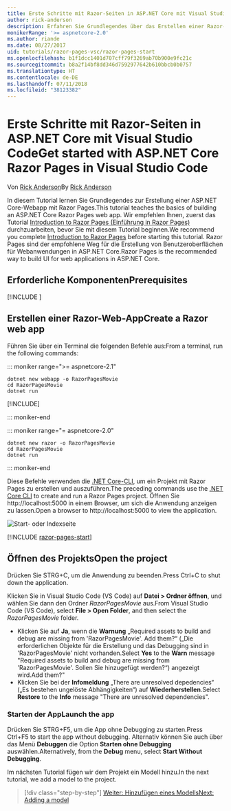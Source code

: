 ```yaml
---
title: Erste Schritte mit Razor-Seiten in ASP.NET Core mit Visual Studio Code
author: rick-anderson
description: Erfahren Sie Grundlegendes über das Erstellen einer Razor-Seiten-Web-App in ASP-NET Core mit Visual Studio Code.
monikerRange: '>= aspnetcore-2.0'
ms.author: riande
ms.date: 08/27/2017
uid: tutorials/razor-pages-vsc/razor-pages-start
ms.openlocfilehash: b1f1dcc1401d707cff79f3269ab70b900e9fc21c
ms.sourcegitcommit: b8a2f14bf8dd346d7592977642b610bbcb0b0757
ms.translationtype: HT
ms.contentlocale: de-DE
ms.lasthandoff: 07/11/2018
ms.locfileid: "38123382"
---
```

# <a name="get-started-with-aspnet-core-razor-pages-in-visual-studio-code"></a><span data-ttu-id="4bdec-103">Erste Schritte mit Razor-Seiten in ASP.NET Core mit Visual Studio Code</span><span class="sxs-lookup"><span data-stu-id="4bdec-103">Get started with ASP.NET Core Razor Pages in Visual Studio Code</span></span>

<span data-ttu-id="4bdec-104">Von [Rick Anderson](https://twitter.com/RickAndMSFT)</span><span class="sxs-lookup"><span data-stu-id="4bdec-104">By [Rick Anderson](https://twitter.com/RickAndMSFT)</span></span>

<span data-ttu-id="4bdec-105">In diesem Tutorial lernen Sie Grundlegendes zur Erstellung einer ASP.NET Core-Webapp mit Razor Pages.</span><span class="sxs-lookup"><span data-stu-id="4bdec-105">This tutorial teaches the basics of building an ASP.NET Core Razor Pages web app.</span></span> <span data-ttu-id="4bdec-106">Wir empfehlen Ihnen, zuerst das Tutorial [Introduction to Razor Pages (Einführung in Razor Pages)](xref:razor-pages/index) durchzuarbeiten, bevor Sie mit diesem Tutorial beginnen.</span><span class="sxs-lookup"><span data-stu-id="4bdec-106">We recommend you complete [Introduction to Razor Pages](xref:razor-pages/index) before starting this tutorial.</span></span> <span data-ttu-id="4bdec-107">Razor Pages sind der empfohlene Weg für die Erstellung von Benutzeroberflächen für Webanwendungen in ASP.NET Core.</span><span class="sxs-lookup"><span data-stu-id="4bdec-107">Razor Pages is the recommended way to build UI for web applications in ASP.NET Core.</span></span>

## <a name="prerequisites"></a><span data-ttu-id="4bdec-108">Erforderliche Komponenten</span><span class="sxs-lookup"><span data-stu-id="4bdec-108">Prerequisites</span></span>

[!INCLUDE [](~/includes/net-core-prereqs-vscode.md)]

## <a name="create-a-razor-web-app"></a><span data-ttu-id="4bdec-109">Erstellen einer Razor-Web-App</span><span class="sxs-lookup"><span data-stu-id="4bdec-109">Create a Razor web app</span></span>

<span data-ttu-id="4bdec-110">Führen Sie über ein Terminal die folgenden Befehle aus:</span><span class="sxs-lookup"><span data-stu-id="4bdec-110">From a terminal, run the following commands:</span></span>

::: moniker range=">= aspnetcore-2.1"

```console
dotnet new webapp -o RazorPagesMovie
cd RazorPagesMovie
dotnet run
```

[!INCLUDE[](~/includes/webapp-alias-notice.md)]

::: moniker-end

::: moniker range="= aspnetcore-2.0"

```console
dotnet new razor -o RazorPagesMovie
cd RazorPagesMovie
dotnet run
```

::: moniker-end

<span data-ttu-id="4bdec-111">Diese Befehle verwenden die [.NET Core-CLI](https://docs.microsoft.com/dotnet/core/tools/dotnet), um ein Projekt mit Razor Pages zu erstellen und auszuführen.</span><span class="sxs-lookup"><span data-stu-id="4bdec-111">The preceding commands use the [.NET Core CLI](https://docs.microsoft.com/dotnet/core/tools/dotnet) to create and run a Razor Pages project.</span></span> <span data-ttu-id="4bdec-112">Öffnen Sie http://localhost:5000 in einem Browser, um sich die Anwendung anzeigen zu lassen.</span><span class="sxs-lookup"><span data-stu-id="4bdec-112">Open a browser to http://localhost:5000 to view the application.</span></span>

![Start- oder Indexseite](../razor-pages/razor-pages-start/_static/home.png)

[!INCLUDE [razor-pages-start](../../includes/RP/razor-pages-start.md)]

## <a name="open-the-project"></a><span data-ttu-id="4bdec-114">Öffnen des Projekts</span><span class="sxs-lookup"><span data-stu-id="4bdec-114">Open the project</span></span>

<span data-ttu-id="4bdec-115">Drücken Sie STRG+C, um die Anwendung zu beenden.</span><span class="sxs-lookup"><span data-stu-id="4bdec-115">Press Ctrl+C to shut down the application.</span></span>

<span data-ttu-id="4bdec-116">Klicken Sie in Visual Studio Code (VS Code) auf **Datei > Ordner öffnen**, und wählen Sie dann den Ordner *RazorPagesMovie* aus.</span><span class="sxs-lookup"><span data-stu-id="4bdec-116">From Visual Studio Code (VS Code), select **File > Open Folder**, and then select the *RazorPagesMovie* folder.</span></span>

- <span data-ttu-id="4bdec-117">Klicken Sie auf **Ja**, wenn die **Warnung** „Required assets to build and debug are missing from 'RazorPagesMovie'. Add them?“ („Die erforderlichen Objekte für die Erstellung und das Debugging sind in 'RazorPagesMovie' nicht vorhanden.</span><span class="sxs-lookup"><span data-stu-id="4bdec-117">Select **Yes** to the **Warn** message "Required assets to build and debug are missing from 'RazorPagesMovie'.</span></span> <span data-ttu-id="4bdec-118">Sollen Sie hinzugefügt werden?“) angezeigt wird.</span><span class="sxs-lookup"><span data-stu-id="4bdec-118">Add them?"</span></span>
- <span data-ttu-id="4bdec-119">Klicken Sie bei der **Infomeldung** „There are unresolved depedencies“ („Es bestehen ungelöste Abhängigkeiten“) auf **Wiederherstellen**.</span><span class="sxs-lookup"><span data-stu-id="4bdec-119">Select **Restore** to the **Info** message "There are unresolved dependencies".</span></span>

### <a name="launch-the-app"></a><span data-ttu-id="4bdec-120">Starten der App</span><span class="sxs-lookup"><span data-stu-id="4bdec-120">Launch the app</span></span>

<span data-ttu-id="4bdec-121">Drücken Sie STRG+F5, um die App ohne Debugging zu starten.</span><span class="sxs-lookup"><span data-stu-id="4bdec-121">Press Ctrl+F5 to start the app without debugging.</span></span> <span data-ttu-id="4bdec-122">Alternativ können Sie auch über das Menü **Debuggen** die Option **Starten ohne Debugging** auswählen.</span><span class="sxs-lookup"><span data-stu-id="4bdec-122">Alternatively, from the **Debug** menu, select **Start Without Debugging**.</span></span>

<span data-ttu-id="4bdec-123">Im nächsten Tutorial fügen wir dem Projekt ein Modell hinzu.</span><span class="sxs-lookup"><span data-stu-id="4bdec-123">In the next tutorial, we add a model to the project.</span></span> 

> [!div class="step-by-step"]
> [<span data-ttu-id="4bdec-124">Weiter: Hinzufügen eines Modells</span><span class="sxs-lookup"><span data-stu-id="4bdec-124">Next: Adding a model</span></span>](xref:tutorials/razor-pages-vsc/model)  
